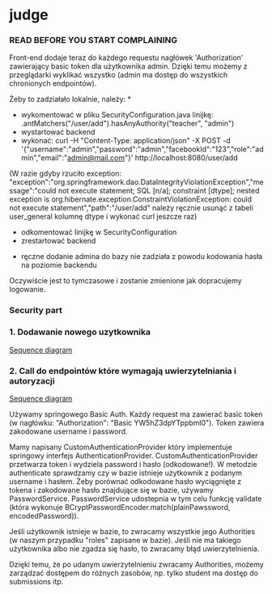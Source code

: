 # judge

### READ BEFORE YOU START COMPLAINING

Front-end dodaje teraz do każdego requestu nagłówek 'Authorization' zawierający basic token dla użytkownika admin.
Dzięki temu możemy z przeglądarki wyklikać wszystko (admin ma dostęp do wszystkich chronionych endpointów).

Żeby to zadziałało lokalnie, należy: *
- wykomentować w pliku SecurityConfiguration.java linijkę:
	.antMatchers("/user/add").hasAnyAuthority("teacher", "admin")
- wystartować backend
- wykonać:
	 curl -H "Content-Type: application/json" -X POST -d '{"username":"admin","password":"admin","facebookId":"123","role":"admin","email":"admin@mail.com"}' http://localhost:8080/user/add

(W razie gdyby rzuciło exception:
"exception":"org.springframework.dao.DataIntegrityViolationException","message":"could not execute statement; SQL [n/a]; constraint [dtype]; nested exception is org.hibernate.exception.ConstraintViolationException: could not execute statement","path":"/user/add"
należy ręcznie usunąć z tabeli user_general kolumnę dtype i wykonać curl jeszcze raz)
- odkomentować linijkę w SecurityConfiguration
- zrestartować backend

* ręczne dodanie admina do bazy nie zadziała z powodu kodowania hasła na poziomie backendu

Oczywiście jest to tymczasowe i zostanie zmienione jak dopracujemy logowanie.

### Security part

### 1. Dodawanie nowego uzytkownika

[Sequence diagram](goo.gl/32rjQ7)


### 2. Call do endpointów które wymagają uwierzytelniania i autoryzacji

[Sequence diagram](https://goo.gl/j8Gfqb)

Używamy springowego Basic Auth.
Każdy request ma zawierać basic token (w nagłówku: "Authorization": "Basic YW5hZ3dpYTppbml0").
Token zawiera zakodowane username i password.

Mamy napisany CustomAuthenticationProvider który implementuje springowy interfejs AuthenticationProvider.
CustomAuthenticationProvider przetwarza token i wydziela password i hasło (odkodowane!).
W metodzie authenticate sprawdzamy czy w bazie istnieje użytkownik z podanym username i hasłem.
Żeby porównać odkodowane hasło wyciągnięte z tokena i zakodowane hasło znajdujące się w bazie, używamy PasswordService.
PasswordService udostepnia w tym celu funkcję validate (która wykonuje BCryptPasswordEncoder.match(plainPawssword, encodedPassword)).

Jeśli użytkownik istnieje w bazie, to zwracamy wszystkie jego Authorities (w naszym przypadku "roles" zapisane w bazie).
Jeśli nie ma takiego użytkownika albo nie zgadza się hasło, to zwracamy błąd uwierzytelnienia.

Dzięki temu, że po udanym uwierzytelnieniu zwracamy Authorities, możemy zarządzać dostępem do różnych zasobów,
np. tylko student ma dostęp do submissions itp.
